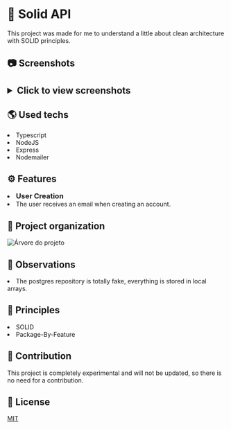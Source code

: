 <h1>💎 Solid API </h1> 

This project was made for me to understand a little about clean architecture with SOLID principles.

<h2>📷 Screenshots<h2>

<details>
    <summary>Click to view screenshots</summary>
    <img src="https://i.imgur.com/u4B3Gm1.png">
</details>

<h2>🌎 Used techs </h2>

<li>Typescript</li>
<li>NodeJS</li>
<li>Express</li>
<li>Nodemailer</li>

<h2>⚙️ Features </h2>

<li><h3 style="display: inline">User Creation</h3></li>
<li>The user receives an email when creating an account.</li>

<h2>🌳 Project organization</h2>

![Árvore do projeto](https://i.imgur.com/mcEoevt.png)

<h2>🔎 Observations </h2>

<li>The postgres repository is totally fake, everything is stored in local arrays.</li>

<h2>🏰 Principles </h2>

<li>SOLID</li>
<li>Package-By-Feature</li>



<h2>🤝 Contribution </h2>

<p>This project is completely experimental and will not be updated, so there is no need for a contribution.</p>

<h2>📄 License </h2>

[MIT](https://choosealicense.com/licenses/mit/)

